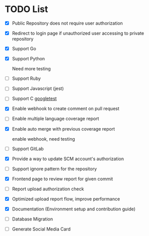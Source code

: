 # TODO List

- [x] Public Repository does not require user authorization
- [x] Redirect to login page if unauthorized user accessing to private repository
- [x] Support Go
- [x] Support Python

    Need more testing

- [ ] Support Ruby
- [ ] Support Javascript (jest)
- [ ] Support C [googletest](https://testing.googleblog.com/2014/07/measuring-coverage-at-google.html)
- [x] Enable webhook to create comment on pull request
- [ ] Enable multiple language coverage report
- [x] Enable auto merge with previous coverage report

    enable webhook, need testing
- [ ] Support GitLab
- [x] Provide a way to update SCM account's authorization
- [ ] Support ignore pattern for the repository
- [x] Frontend page to review report for given commit
- [ ] Report upload authorization check
- [x] Optimized upload report flow, improve performance
- [x] Documentation (Environment setup and contribution guide)
- [ ] Database Migration
- [ ] Generate Social Media Card

